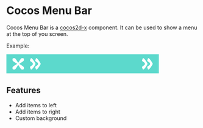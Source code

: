Cocos Menu Bar
===

Cocos Menu Bar is a [cocos2d-x](http://cocos2d-x.org/) component. It can be used to show a menu at the top of you
screen.

Example:

![Example](docs/img/bar_example.png)

## Features

* Add items to left
* Add items to right
* Custom background

